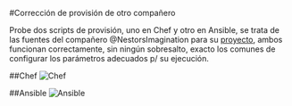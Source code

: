 #Corrección de provisión de otro compañero

Probe dos scripts de provisión, uno en Chef y otro en Ansible, se trata de las fuentes del compañero @NestorsImagination para su [proyecto](https://github.com/NestorsImagination/Sample-Multiplayer-Shooter), ambos funcionan correctamente, sin ningún sobresalto, exacto los comunes de configurar los parámetros adecuados p/ su ejecución.

##Chef
![Chef](https://github.com/mmaguero/Ejercicios-CC16-17-MII/tree/master/GestionConfiguraciones/CorreccionOtroProyecto/chef@NestorsImagination.png)

##Ansible
![Ansible](https://github.com/mmaguero/Ejercicios-CC16-17-MII/tree/master/GestionConfiguraciones/CorreccionOtroProyecto/ansible@NestorsImagination.png)
